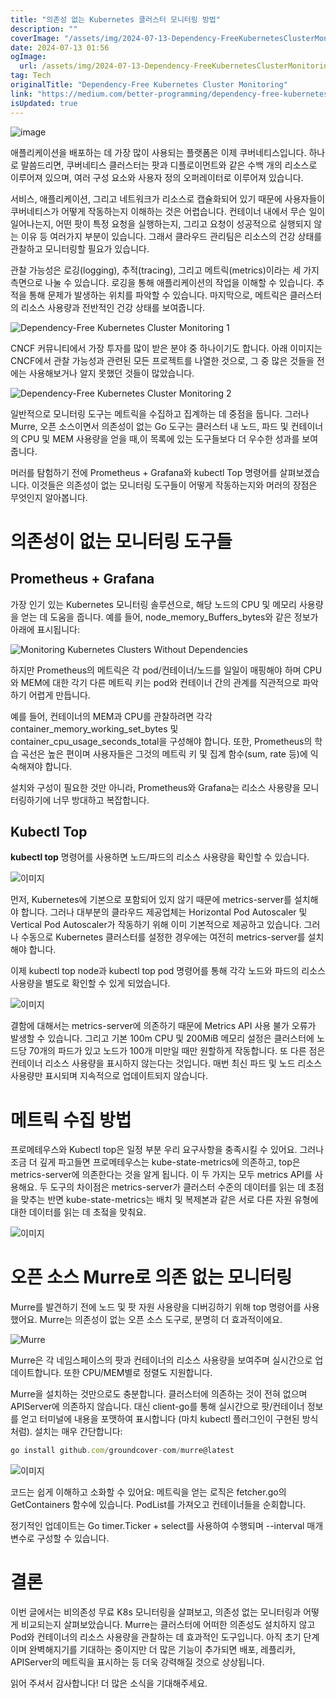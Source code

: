 ```yaml
---
title: "의존성 없는 Kubernetes 클러스터 모니터링 방법"
description: ""
coverImage: "/assets/img/2024-07-13-Dependency-FreeKubernetesClusterMonitoring_0.png"
date: 2024-07-13 01:56
ogImage: 
  url: /assets/img/2024-07-13-Dependency-FreeKubernetesClusterMonitoring_0.png
tag: Tech
originalTitle: "Dependency-Free Kubernetes Cluster Monitoring"
link: "https://medium.com/better-programming/dependency-free-kubernetes-cluster-monitoring-5f7aa2f038d9"
isUpdated: true
---
```





![image](/assets/img/2024-07-13-Dependency-FreeKubernetesClusterMonitoring_0.png)

애플리케이션을 배포하는 데 가장 많이 사용되는 플랫폼은 이제 쿠버네티스입니다. 하나로 말씀드리면, 쿠버네티스 클러스터는 팟과 디플로이먼트와 같은 수백 개의 리소스로 이루어져 있으며, 여러 구성 요소와 사용자 정의 오퍼레이터로 이루어져 있습니다.

서비스, 애플리케이션, 그리고 네트워크가 리소스로 캡슐화되어 있기 때문에 사용자들이 쿠버네티스가 어떻게 작동하는지 이해하는 것은 어렵습니다. 컨테이너 내에서 무슨 일이 일어나는지, 어떤 팟이 특정 요청을 실행하는지, 그리고 요청이 성공적으로 실행되지 않는 이유 등 여러가지 부분이 있습니다. 그래서 클라우드 관리팀은 리소스의 건강 상태를 관찰하고 모니터링할 필요가 있습니다.

관찰 가능성은 로깅(logging), 추적(tracing), 그리고 메트릭(metrics)이라는 세 가지 측면으로 나눌 수 있습니다. 로깅을 통해 애플리케이션의 작업을 이해할 수 있습니다. 추적을 통해 문제가 발생하는 위치를 파악할 수 있습니다. 마지막으로, 메트릭은 클러스터의 리소스 사용량과 전반적인 건강 상태를 보여줍니다.

<div class="content-ad"></div>


![Dependency-Free Kubernetes Cluster Monitoring 1](/assets/img/2024-07-13-Dependency-FreeKubernetesClusterMonitoring_1.png)

CNCF 커뮤니티에서 가장 투자를 많이 받은 분야 중 하나이기도 합니다. 아래 이미지는 CNCF에서 관찰 가능성과 관련된 모든 프로젝트를 나열한 것으로, 그 중 많은 것들을 전에는 사용해보거나 알지 못했던 것들이 많았습니다.

![Dependency-Free Kubernetes Cluster Monitoring 2](/assets/img/2024-07-13-Dependency-FreeKubernetesClusterMonitoring_2.png)

일반적으로 모니터링 도구는 메트릭을 수집하고 집계하는 데 중점을 둡니다. 그러나 Murre, 오픈 소스이면서 의존성이 없는 Go 도구는 클러스터 내 노드, 파드 및 컨테이너의 CPU 및 MEM 사용량을 얻을 때,이 목록에 있는 도구들보다 더 우수한 성과를 보여줍니다.


<div class="content-ad"></div>

머러를 탐험하기 전에 Prometheus + Grafana와 kubectl Top 명령어를 살펴보겠습니다. 이것들은 의존성이 없는 모니터링 도구들이 어떻게 작동하는지와 머러의 장점은 무엇인지 알아봅니다.

# 의존성이 없는 모니터링 도구들

## Prometheus + Grafana

가장 인기 있는 Kubernetes 모니터링 솔루션으로, 해당 노드의 CPU 및 메모리 사용량을 얻는 데 도움을 줍니다. 예를 들어, node_memory_Buffers_bytes와 같은 정보가 아래에 표시됩니다:

<div class="content-ad"></div>

![Monitoring Kubernetes Clusters Without Dependencies](/assets/img/2024-07-13-Dependency-FreeKubernetesClusterMonitoring_3.png)

하지만 Prometheus의 메트릭은 각 pod/컨테이너/노드를 일일이 매핑해야 하며 CPU와 MEM에 대한 각기 다른 메트릭 키는 pod와 컨테이너 간의 관계를 직관적으로 파악하기 어렵게 만듭니다.

예를 들어, 컨테이너의 MEM과 CPU를 관찰하려면 각각 container_memory_working_set_bytes 및 container_cpu_usage_seconds_total을 구성해야 합니다. 또한, Prometheus의 학습 곡선은 높은 편이며 사용자들은 그것의 메트릭 키 및 집계 함수(sum, rate 등)에 익숙해져야 합니다.

설치와 구성이 필요한 것만 아니라, Prometheus와 Grafana는 리소스 사용량을 모니터링하기에 너무 방대하고 복잡합니다.

<div class="content-ad"></div>

## Kubectl Top

**kubectl top** 명령어를 사용하면 노드/파드의 리소스 사용량을 확인할 수 있습니다.

![이미지](/assets/img/2024-07-13-Dependency-FreeKubernetesClusterMonitoring_4.png)

먼저, Kubernetes에 기본으로 포함되어 있지 않기 때문에 metrics-server를 설치해야 합니다. 그러나 대부분의 클라우드 제공업체는 Horizontal Pod Autoscaler 및 Vertical Pod Autoscaler가 작동하기 위해 이미 기본적으로 제공하고 있습니다. 그러나 수동으로 Kubernetes 클러스터를 설정한 경우에는 여전히 metrics-server를 설치해야 합니다.

<div class="content-ad"></div>

이제 kubectl top node과 kubectl top pod 명령어를 통해 각각 노드와 파드의 리소스 사용량을 별도로 확인할 수 있게 되었습니다.

![이미지](/assets/img/2024-07-13-Dependency-FreeKubernetesClusterMonitoring_5.png)

결함에 대해서는 metrics-server에 의존하기 때문에 Metrics API 사용 불가 오류가 발생할 수 있습니다. 그리고 기본 100m CPU 및 200MiB 메모리 설정은 클러스터에 노드당 70개의 파드가 있고 노드가 100개 미만일 때만 원할하게 작동합니다. 또 다른 점은 컨테이너 리소스 사용량을 표시하지 않는다는 것입니다. 매번 최신 파드 및 노드 리소스 사용량만 표시되며 지속적으로 업데이트되지 않습니다.

# 메트릭 수집 방법

<div class="content-ad"></div>

프로메테우스와 Kubectl top은 일정 부분 우리 요구사항을 충족시킬 수 있어요. 그러나 조금 더 깊게 파고들면 프로메테우스는 kube-state-metrics에 의존하고, top은 metrics-server에 의존한다는 것을 알게 됩니다. 이 두 가지는 모두 metrics API를 사용해요. 두 도구의 차이점은 metrics-server가 클러스터 수준의 데이터를 읽는 데 초점을 맞추는 반면 kube-state-metrics는 배치 및 복제본과 같은 서로 다른 자원 유형에 대한 데이터를 읽는 데 초젘을 맞춰요.

![이미지](/assets/img/2024-07-13-Dependency-FreeKubernetesClusterMonitoring_6.png)

# 오픈 소스 Murre로 의존 없는 모니터링

Murre를 발견하기 전에 노드 및 팟 자원 사용량을 디버깅하기 위해 top 명령어를 사용했어요. Murre는 의존성이 없는 오픈 소스 도구로, 분명히 더 효과적이에요.

<div class="content-ad"></div>

![Murre](https://miro.medium.com/v2/resize:fit:1400/1*yDakl15pscAOqac-M8RFOg.gif)

Murre은 각 네임스페이스의 팟과 컨테이너의 리소스 사용량을 보여주며 실시간으로 업데이트합니다. 또한 CPU/MEM별로 정렬도 지원합니다.

Murre을 설치하는 것만으로도 충분합니다. 클러스터에 의존하는 것이 전혀 없으며 APIServer에 의존하지 않습니다. 대신 client-go를 통해 실시간으로 팟/컨테이너 정보를 얻고 터미널에 내용을 포맷하여 표시합니다 (마치 kubectl 플러그인이 구현된 방식처럼). 설치는 매우 간단합니다:

```js
go install github.com/groundcover-com/murre@latest
```

<div class="content-ad"></div>


![이미지](/assets/img/2024-07-13-Dependency-FreeKubernetesClusterMonitoring_7.png)

코드는 쉽게 이해하고 소화할 수 있어요: 메트릭을 얻는 로직은 fetcher.go의 GetContainers 함수에 있습니다. PodList를 가져오고 컨테이너들을 순회합니다.

정기적인 업데이트는 Go timer.Ticker + select를 사용하여 수행되며 --interval 매개변수로 구성할 수 있습니다.

# 결론


<div class="content-ad"></div>

이번 글에서는 비의존성 무료 K8s 모니터링을 살펴보고, 의존성 없는 모니터링과 어떻게 비교되는지 살펴보았습니다. Murre는 클러스터에 어떠한 의존성도 설치하지 않고 Pod와 컨테이너의 리소스 사용량을 관찰하는 데 효과적인 도구입니다. 아직 초기 단계이며 완벽해지기를 기대하는 중이지만 더 많은 기능이 추가되면 배포, 레플리카, APIServer의 메트릭을 표시하는 등 더욱 강력해질 것으로 상상됩니다.

읽어 주셔서 감사합니다! 더 많은 소식을 기대해주세요.